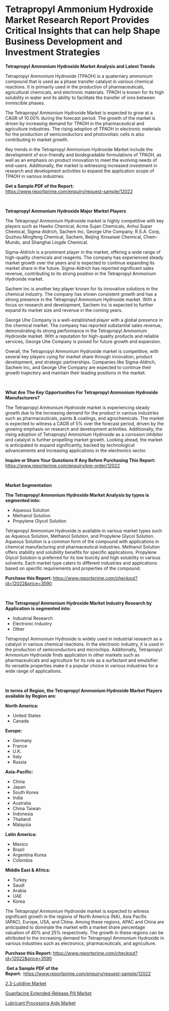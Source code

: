 <p><h1>Tetrapropyl Ammonium Hydroxide Market Research Report Provides Critical Insights that can help Shape Business Development and Investment Strategies</h1></p><p><strong>Tetrapropyl Ammonium Hydroxide Market Analysis and Latest Trends</strong></p>
<p><p>Tetrapropyl Ammonium Hydroxide (TPAOH) is a quaternary ammonium compound that is used as a phase transfer catalyst in various chemical reactions. It is primarily used in the production of pharmaceuticals, agricultural chemicals, and electronic materials. TPAOH is known for its high solubility in water and its ability to facilitate the transfer of ions between immiscible phases.</p><p>The Tetrapropyl Ammonium Hydroxide Market is expected to grow at a CAGR of 10.00% during the forecast period. The growth of the market is driven by increasing demand for TPAOH in the pharmaceutical and agriculture industries. The rising adoption of TPAOH in electronic materials for the production of semiconductors and photovoltaic cells is also contributing to market growth.</p><p>Key trends in the Tetrapropyl Ammonium Hydroxide Market include the development of eco-friendly and biodegradable formulations of TPAOH, as well as an emphasis on product innovation to meet the evolving needs of end-users. Additionally, the market is witnessing increased investment in research and development activities to expand the application scope of TPAOH in various industries.</p></p>
<p><strong>Get a Sample PDF of the Report:&nbsp;</strong> <a href="https://www.reportprime.com/enquiry/request-sample/12022">https://www.reportprime.com/enquiry/request-sample/12022</a></p>
<p>&nbsp;</p>
<p><strong>Tetrapropyl Ammonium Hydroxide Major Market Players</strong></p>
<p><p>The Tetrapropyl Ammonium Hydroxide market is highly competitive with key players such as Hawks Chemical, Acme Sujan Chemicals, Anhui Super Chemical, Sigma-Aldrich, Sachem Inc, George Uhe Company, R.S.A. Corp, Quzhou Mingfeng Chemical, Sachem, Beijing Xinsaiwei Chemical, Chem-Mundo, and Shanghai Lingde Chemical.</p><p>Sigma-Aldrich is a prominent player in the market, offering a wide range of high-quality chemicals and reagents. The company has experienced steady market growth over the years and is expected to continue expanding its market share in the future. Sigma-Aldrich has reported significant sales revenue, contributing to its strong position in the Tetrapropyl Ammonium Hydroxide market.</p><p>Sachem Inc is another key player known for its innovative solutions in the chemical industry. The company has shown consistent growth and has a strong presence in the Tetrapropyl Ammonium Hydroxide market. With a focus on research and development, Sachem Inc is expected to further expand its market size and revenue in the coming years.</p><p>George Uhe Company is a well-established player with a global presence in the chemical market. The company has reported substantial sales revenue, demonstrating its strong performance in the Tetrapropyl Ammonium Hydroxide market. With a reputation for high-quality products and reliable services, George Uhe Company is poised for future growth and expansion.</p><p>Overall, the Tetrapropyl Ammonium Hydroxide market is competitive, with several key players vying for market share through innovation, product development, and strategic partnerships. Companies like Sigma-Aldrich, Sachem Inc, and George Uhe Company are expected to continue their growth trajectory and maintain their leading positions in the market.</p></p>
<p>&nbsp;</p>
<p><strong>What Are The Key Opportunities For Tetrapropyl Ammonium Hydroxide Manufacturers?</strong></p>
<p><p>The Tetrapropyl Ammonium Hydroxide market is experiencing steady growth due to the increasing demand for the product in various industries such as pharmaceuticals, paints & coatings, and agrochemicals. The market is expected to witness a CAGR of 5% over the forecast period, driven by the growing emphasis on research and development activities. Additionally, the rising adoption of Tetrapropyl Ammonium Hydroxide as a corrosion inhibitor and catalyst is further propelling market growth. Looking ahead, the market is anticipated to expand significantly, backed by technological advancements and increasing applications in the electronics sector.</p></p>
<p><strong>Inquire or Share Your Questions If Any Before Purchasing This Report:</strong> <a href="https://www.reportprime.com/enquiry/pre-order/12022">https://www.reportprime.com/enquiry/pre-order/12022</a></p>
<p>&nbsp;</p>
<p><strong>Market Segmentation</strong></p>
<p><strong>The Tetrapropyl Ammonium Hydroxide Market Analysis by types is segmented into:</strong></p>
<p><ul><li>Aqueous Solution</li><li>Methanol Solution</li><li>Propylene Glycol Solution</li></ul></p>
<p><p>Tetrapropyl Ammonium Hydroxide is available in various market types such as Aqueous Solution, Methanol Solution, and Propylene Glycol Solution. Aqueous Solution is a common form of the compound with applications in chemical manufacturing and pharmaceutical industries. Methanol Solution offers stability and solubility benefits for specific applications. Propylene Glycol Solution is preferred for its low toxicity and high solubility in various solvents. Each market type caters to different industries and applications based on specific requirements and properties of the compound.</p></p>
<p><strong>Purchase this Report:&nbsp;</strong><a href="https://www.reportprime.com/checkout?id=12022&price=3590">https://www.reportprime.com/checkout?id=12022&price=3590</a></p>
<p>&nbsp;</p>
<p><strong>The Tetrapropyl Ammonium Hydroxide Market Industry Research by Application is segmented into:</strong></p>
<p><ul><li>Industrial Research</li><li>Electronic Industry</li><li>Other</li></ul></p>
<p><p>Tetrapropyl Ammonium Hydroxide is widely used in industrial research as a catalyst in various chemical reactions. In the electronic industry, it is used in the production of semiconductors and microchips. Additionally, Tetrapropyl Ammonium Hydroxide finds application in other markets such as pharmaceuticals and agriculture for its role as a surfactant and emulsifier. Its versatile properties make it a popular choice in various industries for a wide range of applications.</p></p>
<p>&nbsp;</p>
<p><strong>In terms of Region, the Tetrapropyl Ammonium Hydroxide Market Players available by Region are:</strong></p>
<p>
    <p> <strong> North America: </strong>
        <ul>
            <li>United States</li>
            <li>Canada</li>
        </ul>
        </p> 
    <p> <strong> Europe: </strong>
        <ul>
            <li>Germany</li>
            <li>France</li>
            <li>U.K.</li>
            <li>Italy</li>
            <li>Russia</li>
        </ul>
        </p> 
    <p> <strong> Asia-Pacific: </strong>
        <ul>
            <li>China</li>
            <li>Japan</li>
            <li>South Korea</li>
            <li>India</li>
            <li>Australia</li>
            <li>China Taiwan</li>
            <li>Indonesia</li>
            <li>Thailand</li>
            <li>Malaysia</li>
        </ul>
        </p> 
    <p> <strong> Latin America: </strong>
        <ul>
            <li>Mexico</li>
            <li>Brazil</li>
            <li>Argentina Korea</li>
            <li>Colombia</li>
        </ul>
        </p> 
    <p> <strong> Middle East & Africa: </strong>
        <ul>
            <li>Turkey</li>
            <li>Saudi</li>
            <li>Arabia</li>
            <li>UAE</li>
            <li>Korea</li>
        </ul>
    </p>
    </p>
<p><p>The Tetrapropyl Ammonium Hydroxide market is expected to witness significant growth in the regions of North America (NA), Asia Pacific (APAC), Europe, USA, and China. Among these regions, APAC and China are anticipated to dominate the market with a market share percentage valuation of 40% and 25% respectively. The growth in these regions can be attributed to the increasing demand for Tetrapropyl Ammonium Hydroxide in various industries such as electronics, pharmaceuticals, and agriculture.</p></p>
<p><strong>Purchase this Report: </strong><a href="https://www.reportprime.com/checkout?id=12022&price=3590">https://www.reportprime.com/checkout?id=12022&price=3590</a></p>
<p>&nbsp;<strong>Get a Sample PDF of the Report:&nbsp;&nbsp;</strong><a href="https://www.reportprime.com/enquiry/request-sample/12022">https://www.reportprime.com/enquiry/request-sample/12022</a></p>
<p><strong></strong></p>
<p><p><a href="https://view.publitas.com/reportprime-1/decoding-the-23-lutidine-market-a-deep-dive-into-the-latest-market-trends-market-segmentation-and-competitive-analysis/">2,3-Lutidine Market</a></p><p><a href="https://view.publitas.com/reportprime-1/guanfacine-extended-release-pill-market-size-and-examines-its-market-scope-with-a-primary-focus-on-growth-opportunities-and-forecasted-trends-spanning-from-2023-to-2030/">Guanfacine Extended-Release Pill Market</a></p><p><a href="https://view.publitas.com/reportprime-1/lubricant-processing-aids-market-size-furnishes-valuable-information-encompassing-market-share-market-trends-and-projections-spanning-from-2023-to-2030/">Lubricant Processing Aids Market</a></p></p>